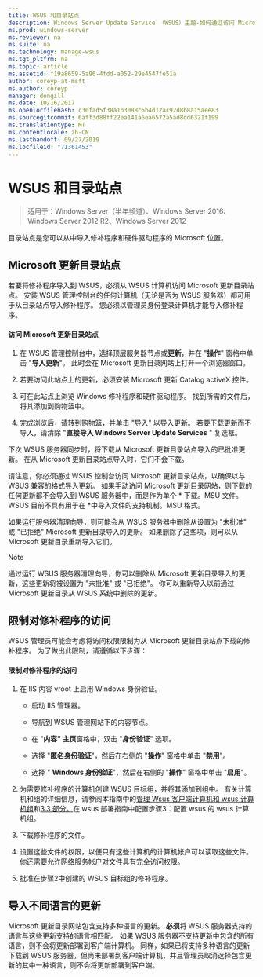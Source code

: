 ```yaml
---
title: WSUS 和目录站点
description: Windows Server Update Service （WSUS）主题-如何通过访问 Microsoft 更新目录站点将修补程序导入到 WSUS
ms.prod: windows-server
ms.reviewer: na
ms.suite: na
ms.technology: manage-wsus
ms.tgt_pltfrm: na
ms.topic: article
ms.assetid: f19a8659-5a96-4fdd-a052-29e4547fe51a
author: coreyp-at-msft
ms.author: coreyp
manager: dongill
ms.date: 10/16/2017
ms.openlocfilehash: c30fad5f38a1b3088c6b4d12ac92d8b8a15aee83
ms.sourcegitcommit: 6aff3d88ff22ea141a6ea6572a5ad8dd6321f199
ms.translationtype: MT
ms.contentlocale: zh-CN
ms.lasthandoff: 09/27/2019
ms.locfileid: "71361453"
---
```

# <a name="wsus-and-the-catalog-site"></a>WSUS 和目录站点

>适用于：Windows Server（半年频道）、Windows Server 2016、Windows Server 2012 R2、Windows Server 2012

目录站点是您可以从中导入修补程序和硬件驱动程序的 Microsoft 位置。

## <a name="the-microsoft-update-catalog-site"></a>Microsoft 更新目录站点
若要将修补程序导入到 WSUS，必须从 WSUS 计算机访问 Microsoft 更新目录站点。 安装 WSUS 管理控制台的任何计算机（无论是否为 WSUS 服务器）都可用于从目录站点导入修补程序。 您必须以管理员身份登录计算机才能导入修补程序。

#### <a name="to-access-the-microsoft-update-catalog-site"></a>访问 Microsoft 更新目录站点

1.  在 WSUS 管理控制台中，选择顶层服务器节点或**更新**，并在 "**操作**" 窗格中单击 "**导入更新**"。 此时会在 Microsoft 更新目录网站上打开一个浏览器窗口。

2.  若要访问此站点上的更新，必须安装 Microsoft 更新 Catalog activeX 控件。

3.  可在此站点上浏览 Windows 修补程序和硬件驱动程序。 找到所需的文件后，将其添加到购物篮中。

4.  完成浏览后，请转到购物篮，并单击 "导入" 以导入更新。 若要下载更新而不导入，请清除 "**直接导入 Windows Server Update Services** " 复选框。

下次 WSUS 服务器同步时，将下载从 Microsoft 更新目录站点导入的已批准更新。 在从 Microsoft 更新目录站点导入时，它们不会下载。

请注意，你必须通过 WSUS 控制台访问 Microsoft 更新目录站点，以确保以与 WSUS 兼容的格式导入更新。 如果手动访问 Microsoft 更新目录网站，则下载的任何更新都不会导入到 WSUS 服务器中，而是作为单个 * 下载。MSU 文件。 WSUS 目前不具有用于在 \*中导入文件的支持机制。MSU 格式。

如果运行服务器清理向导，则可能会从 WSUS 服务器中删除从设置为 "未批准" 或 "已拒绝" Microsoft 更新目录导入的更新。 如果删除了这些项，则可以从 Microsoft 更新目录重新导入它们。

> [!NOTE]
> 通过运行 WSUS 服务器清理向导，你可以删除从 Microsoft 更新目录导入的更新，这些更新将被设置为 "未批准" 或 "已拒绝"。 你可以重新导入以前通过 Microsoft 更新目录从 WSUS 系统中删除的更新。

## <a name="restricting-access-to-hotfixes"></a>限制对修补程序的访问
WSUS 管理员可能会考虑将访问权限限制为从 Microsoft 更新目录站点下载的修补程序。 为了做出此限制，请遵循以下步骤：

#### <a name="to-restrict-access-to-hotfixes"></a>限制对修补程序的访问

1.  在 IIS 内容 vroot 上启用 Windows 身份验证。

    -   启动 IIS 管理器。

    -   导航到 WSUS 管理网站下的内容节点。

    -   在 "**内容" 主页**窗格中，双击 "**身份验证**" 选项。

    -   选择 "**匿名身份验证**"，然后在右侧的 "**操作**" 窗格中单击 "**禁用**"。

    -   选择 " **Windows 身份验证**"，然后在右侧的 "**操作**" 窗格中单击 "**启用**"。

2.  为需要修补程序的计算机创建 WSUS 目标组，并将其添加到组中。 有关计算机和组的详细信息，请参阅本指南中的[管理 Wsus 客户端计算机和 wsus 计算机组](managing-wsus-client-computers-and-wsus-computer-groups.md)和[3.3 部分。](../deploy/2-configure-wsus.md#23-configure-wsus-computer-groups)在 wsus 部署指南中配置步骤3：配置 wsus 的 wsus 计算机组。

3.  下载修补程序的文件。

4.  设置这些文件的权限，以便只有这些计算机的计算机帐户可以读取这些文件。 你还需要允许网络服务帐户对文件具有完全访问权限。

5.  批准在步骤2中创建的 WSUS 目标组的修补程序。

## <a name="importing-updates-in-different-languages"></a>导入不同语言的更新
Microsoft 更新目录网站包含支持多种语言的更新。 **必须**将 WSUS 服务器支持的语言与这些更新支持的语言相匹配。 如果 WSUS 服务器不支持更新中包含的所有语言，则不会将更新部署到客户端计算机。 同样，如果已将支持多种语言的更新下载到 WSUS 服务器，但尚未部署到客户端计算机，并且管理员取消选择包含更新的其中一种语言，则不会将更新部署到客户端。
